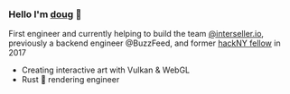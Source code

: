 ### Hello I'm <a href="https://dougrudolph.com">doug</a> 👋

First engineer and currently helping to build the team <a href="https://interseller.io">@interseller.io</a>, previously a backend engineer @BuzzFeed, and former <a href="https://hackny.org/">hackNY fellow</a> in 2017

- Creating interactive art with Vulkan & WebGL
- Rust 🦀 rendering engineer   
